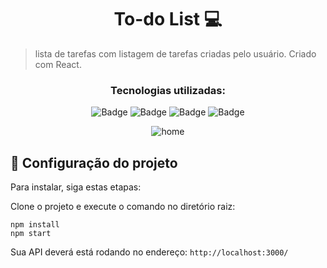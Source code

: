 <h1 align="center">To-do List 💻</h1>

> lista de tarefas com listagem de tarefas criadas pelo usuário. Criado com React.

<div align="center">
 <h3 align="center">Tecnologias utilizadas:</h3>
 
 [Badges]: <> ( Você pode procurar por badges aqui: https://github.com/alexandresanlim/Badges4-README.md-Profile )
 
![Badge](https://img.shields.io/badge/Node.js-339933?style=for-the-badge&logo=nodedotjs&logoColor=white)
![Badge](https://img.shields.io/badge/npm-CB3837?style=for-the-badge&logo=npm&logoColor=white)
![Badge](https://img.shields.io/badge/React-20232A?style=for-the-badge&logo=react&logoColor=61DAFB)
![Badge](https://img.shields.io/badge/CSS3-1572B6?style=for-the-badge&logo=css3&logoColor=white)

![home](https://user-images.githubusercontent.com/81213149/182935887-987c5bf8-d483-449d-a630-2f38abf28b6d.png)


</div>

## 🚀 Configuração do projeto

Para instalar, siga estas etapas:

Clone o projeto e execute o comando no diretório raiz:
```
npm install
npm start 
```

Sua API deverá está rodando no endereço: `http://localhost:3000/`
